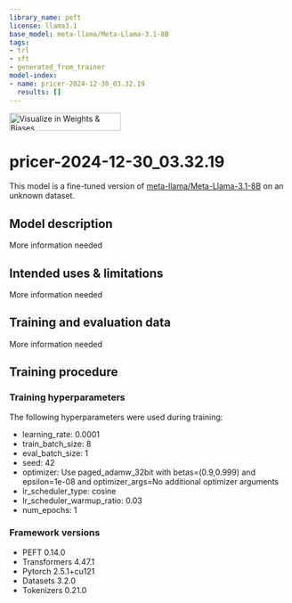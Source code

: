 ```yaml
---
library_name: peft
license: llama3.1
base_model: meta-llama/Meta-Llama-3.1-8B
tags:
- trl
- sft
- generated_from_trainer
model-index:
- name: pricer-2024-12-30_03.32.19
  results: []
---
```


<!-- This model card has been generated automatically according to the information the Trainer had access to. You
should probably proofread and complete it, then remove this comment. -->

[<img src="https://raw.githubusercontent.com/wandb/assets/main/wandb-github-badge-28.svg" alt="Visualize in Weights & Biases" width="200" height="32"/>](https://wandb.ai/wu7115-uci/pricer/runs/ffj1ngae)
# pricer-2024-12-30_03.32.19

This model is a fine-tuned version of [meta-llama/Meta-Llama-3.1-8B](https://huggingface.co/meta-llama/Meta-Llama-3.1-8B) on an unknown dataset.

## Model description

More information needed

## Intended uses & limitations

More information needed

## Training and evaluation data

More information needed

## Training procedure

### Training hyperparameters

The following hyperparameters were used during training:
- learning_rate: 0.0001
- train_batch_size: 8
- eval_batch_size: 1
- seed: 42
- optimizer: Use paged_adamw_32bit with betas=(0.9,0.999) and epsilon=1e-08 and optimizer_args=No additional optimizer arguments
- lr_scheduler_type: cosine
- lr_scheduler_warmup_ratio: 0.03
- num_epochs: 1

### Framework versions

- PEFT 0.14.0
- Transformers 4.47.1
- Pytorch 2.5.1+cu121
- Datasets 3.2.0
- Tokenizers 0.21.0